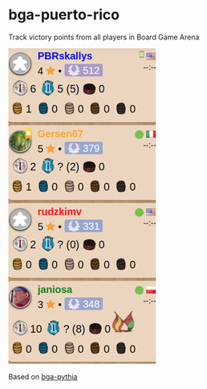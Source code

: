 # bga-puerto-rico
Track victory points from all players in Board Game Arena

![Screen Shot](images/pr.png?raw=true "Screen Shot")

Based on <a href="https://github.com/dpavliuchkov/bga-pythia" target="_blank">bga-pythia</a>
